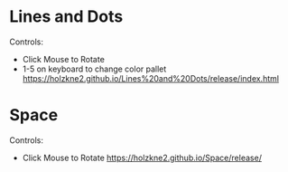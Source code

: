 # Lines and Dots
Controls:
- Click Mouse to Rotate
- 1-5 on keyboard to change color pallet
https://holzkne2.github.io/Lines%20and%20Dots/release/index.html

# Space
Controls:
- Click Mouse to Rotate
https://holzkne2.github.io/Space/release/
